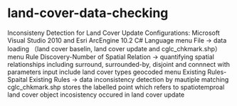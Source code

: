 # land-cover-data-checking
Inconsisteny Detection for Land Cover Update
Configurations: Microsoft Visual Studio 2010 and Esri ArcEngine 10.2 C# Language
menu File -> data loading （land cover baselin, land cover update and cglc_chkmark.shp）
menu Rule Discovery-Number of Spatial Relation -> quantifying spatial relationships including surround, surrounded-by, disjoint and connnect with
    parameters input include land cover types geocoded
menu Existing Rules-Spaital Existing Rules -> data inconsistency detection by mautiple matching
cglc_chkmark.shp stores the labelled point which refers to spatiotemproal land cover object incosistency occured in land cover update
